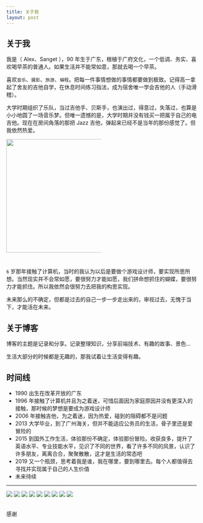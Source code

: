 ```yaml
---
title: 关于我
layout: post
---
```


## 关于我

我是（ Alex、Sanget ），90 年生于广东，根植于广府文化，一个低调、务实、喜欢喝早茶的普通人。如果生活并不能常如意，那就去喝一个早茶。

喜欢`音乐`、`摄影`、`旅游`、`编程`。把每一件事情想做的事情都要做到极致。记得高一拿起了舍友的吉他自学，在休息时间练习指法，成为宿舍唯一学会吉他的人（手动滑稽）。

大学时期组织了乐队，当过吉他手、贝斯手，也演出过，得意过，失落过，也算是小小地圆了一场音乐梦。但唯一遗憾的是，大学时期并没有钱买一把属于自己的电吉他。现在在房间角落的那把 Jazz 吉他，弹起来已经不是当年的那份感觉了。但我依然热爱。

<escape>
  <img style="width: 300px; max-width: 50%; margin: 0 0 25px;" src="https://cdn.jsdelivr.net/gh/SANGET/blog-v2@master/source/assets/images/other/guitar.jpg" />
</escape>

`6` 岁那年接触了计算机，当时的我认为以后是要做个游戏设计师，要实现所思所想。当然现实并不会常如愿，要很努力才能如愿，我们拼命想抓住的蝴蝶，要很努力才能抓住。所以我依然会很努力去把我的构思实现。

未来那么的不确定，但都是过去的自己一步一步走出来的，审视过去，无愧于当下，才能活在未来。

## 关于博客

博客的主题是记录和分享。记录整理知识，分享前端技术、有趣的故事、景色...

生活大部分的时候都是无趣的，那我试着让生活变得有趣。

## 时间线

- 1990 出生在改革开放的广东
- 1996 年接触了计算机并且为之着迷，可惜后面因为家庭原因并没有更深入的接触，那时候的梦想是要成为游戏设计师
- 2006 年接触吉他，为之着迷，因为热爱，碰到的阻碍都不是问题
- 2013 大学毕业，到了广州海关，但并不能适应公务员的生活，骨子里还是爱冒险的
- 2015 到国外工作生活，体验那份不确定，体验那份冒险。收获良多，提升了英语水平、专业技能水平，见识了不同的世界，看了许多不同的风景，认识了许多朋友，离离合合，聚聚散散，这才是生活的常态吧
- 2019 又一个瓶颈，思考着我是谁，我在哪里，要到哪里去。每个人都值得去寻找并实现属于自己的人生价值
- 未来待续

-----------

<escape>
  <div class="photoset-grid" data-layout="333">
    <img src="https://cdn.jsdelivr.net/gh/SANGET/blog-v2@master/source/assets/images/me/1.jpg">
    <img src="https://cdn.jsdelivr.net/gh/SANGET/blog-v2@master/source/assets/images/me/2.jpg">
    <img src="https://cdn.jsdelivr.net/gh/SANGET/blog-v2@master/source/assets/images/me/3.jpg">
    <img src="https://cdn.jsdelivr.net/gh/SANGET/blog-v2@master/source/assets/images/me/4.jpg">
    <img src="https://cdn.jsdelivr.net/gh/SANGET/blog-v2@master/source/assets/images/me/5.jpg">
    <img src="https://cdn.jsdelivr.net/gh/SANGET/blog-v2@master/source/assets/images/me/6.jpg">
    <img src="https://cdn.jsdelivr.net/gh/SANGET/blog-v2@master/source/assets/images/me/7.jpg">
    <img src="https://cdn.jsdelivr.net/gh/SANGET/blog-v2@master/source/assets/images/me/8.jpg">
    <img src="https://cdn.jsdelivr.net/gh/SANGET/blog-v2@master/source/assets/images/me/9.jpg">
  </div>
  <br />
</escape>

感谢
